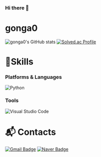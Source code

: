 ### Hi there 👋
# gonga0

![gonga0's GitHub stats](https://github-readme-stats.vercel.app/api?username=gonga0&show_icons=true&theme=tokyonight)
[![Solved.ac Profile](http://mazassumnida.wtf/api/v2/generate_badge?boj=tlswo1368)](https://solved.ac/tlswo1368/)
# 💪Skills
### Platforms & Languages
![Python](https://img.shields.io/badge/Python-3776AB.svg?&style=for-the-badge&logo=Python&logoColor=white)

### Tools
![Visual Studio Code](https://img.shields.io/badge/Visual%20Studio%20Code-007ACC.svg?&style=for-the-badge&logo=Visual%20Studio%20Code&logoColor=white)

 
# :mailbox_with_mail: Contacts
[![Gmail Badge](https://img.shields.io/badge/Gmail-d14836?style=flat-square&logo=Gmail&logoColor=white&link=mailto:lye1368@gmail.com)](mailto:lye1368@gmail.com)
[![Naver Badge](https://img.shields.io/badge/Naver-03C75A?style=flat-square&logo=Naver&logoColor=white&link=mailto:alskdjfhg1346@naver.com)](mailto:alskdjfhg1346@naver.com)
